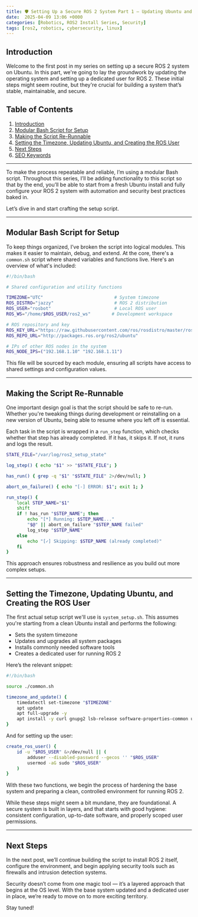 ```yaml
---
title: 🛡️ Setting Up a Secure ROS 2 System Part 1 – Updating Ubuntu and Creating a ROS User
date:  2025-04-09 13:06 +0000
categories: [Robotics, ROS2 Install Series, Security]
tags: [ros2, robotics, cybersecurity, linux]
---
```



## Introduction

Welcome to the first post in my series on setting up a secure ROS 2 system on Ubuntu. In this part, we're going to lay the groundwork by updating the operating system and setting up a dedicated user for ROS 2. These initial steps might seem routine, but they're crucial for building a system that’s stable, maintainable, and secure.

## Table of Contents
1. [Introduction](#introduction)
2. [Modular Bash Script for Setup](#modular-bash-script-for-setup)
3. [Making the Script Re-Runnable](#making-the-script-re-runnable)
4. [Setting the Timezone, Updating Ubuntu, and Creating the ROS User](#setting-the-timezone-updating-ubuntu-and-creating-the-ros-user)
5. [Next Steps](#next-steps)
6. [SEO Keywords](#seo-keywords)

---

To make the process repeatable and reliable, I’m using a modular Bash script. Throughout this series, I’ll be adding functionality to this script so that by the end, you’ll be able to start from a fresh Ubuntu install and fully configure your ROS 2 system with automation and security best practices baked in.

Let’s dive in and start crafting the setup script.

---

## Modular Bash Script for Setup

To keep things organized, I’ve broken the script into logical modules. This makes it easier to maintain, debug, and extend. At the core, there's a `common.sh` script where shared variables and functions live. Here's an overview of what's included:

```bash
#!/bin/bash

# Shared configuration and utility functions

TIMEZONE="UTC"                           # System timezone
ROS_DISTRO="jazzy"                       # ROS 2 distribution
ROS_USER="rosbot"                        # Local ROS user
ROS_WS="/home/$ROS_USER/ros2_ws"        # Development workspace

# ROS repository and key
ROS_KEY_URL="https://raw.githubusercontent.com/ros/rosdistro/master/ros.asc"
ROS_REPO_URL="http://packages.ros.org/ros2/ubuntu"

# IPs of other ROS nodes in the system
ROS_NODE_IPS=("192.168.1.10" "192.168.1.11")
```

This file will be sourced by each module, ensuring all scripts have access to shared settings and configuration values.

---

## Making the Script Re-Runnable

One important design goal is that the script should be safe to re-run. Whether you're tweaking things during development or reinstalling on a new version of Ubuntu, being able to resume where you left off is essential.

Each task in the script is wrapped in a `run_step` function, which checks whether that step has already completed. If it has, it skips it. If not, it runs and logs the result.

```bash
STATE_FILE="/var/log/ros2_setup_state"

log_step() { echo "$1" >> "$STATE_FILE"; }

has_run() { grep -q "$1" "$STATE_FILE" 2>/dev/null; }

abort_on_failure() { echo "[-] ERROR: $1"; exit 1; }

run_step() {
    local STEP_NAME="$1"
    shift
    if ! has_run "$STEP_NAME"; then
        echo "[*] Running: $STEP_NAME..."
        "$@" || abort_on_failure "$STEP_NAME failed"
        log_step "$STEP_NAME"
    else
        echo "[✓] Skipping: $STEP_NAME (already completed)"
    fi
}
```

This approach ensures robustness and resilience as you build out more complex setups.

---

## Setting the Timezone, Updating Ubuntu, and Creating the ROS User

The first actual setup script we'll use is `system_setup.sh`. This assumes you're starting from a clean Ubuntu install and performs the following:

- Sets the system timezone
- Updates and upgrades all system packages
- Installs commonly needed software tools
- Creates a dedicated user for running ROS 2

Here’s the relevant snippet:

```bash
#!/bin/bash

source ./common.sh

timezone_and_update() {
    timedatectl set-timezone "$TIMEZONE"
    apt update
    apt full-upgrade -y
    apt install -y curl gnupg2 lsb-release software-properties-common ufw apparmor apparmor-utils auditd vim nano
}
```

And for setting up the user:

```bash
create_ros_user() {
    id -u "$ROS_USER" &>/dev/null || (
        adduser --disabled-password --gecos '' "$ROS_USER"
        usermod -aG sudo "$ROS_USER"
    )
}
```

With these two functions, we begin the process of hardening the base system and preparing a clean, controlled environment for running ROS 2.

While these steps might seem a bit mundane, they are foundational. A secure system is built in layers, and that starts with good hygiene: consistent configuration, up-to-date software, and properly scoped user permissions.

---

## Next Steps

In the next post, we’ll continue building the script to install ROS 2 itself, configure the environment, and begin applying security tools such as firewalls and intrusion detection systems.

Security doesn’t come from one magic tool — it’s a layered approach that begins at the OS level. With the base system updated and a dedicated user in place, we’re ready to move on to more exciting territory.

Stay tuned!
